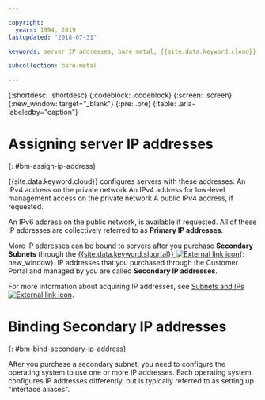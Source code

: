 ```yaml
---

copyright:
  years: 1994, 2019
lastupdated: "2018-07-31"

keywords: server IP addresses, bare metal, {{site.data.keyword.cloud}}

subcollection: bare-metal

---
```


{:shortdesc: .shortdesc}
{:codeblock: .codeblock}
{:screen: .screen}
{:new_window: target="_blank"}
{:pre: .pre}
{:table: .aria-labeledby="caption"}

# Assigning server IP addresses
{: #bm-assign-ip-address}

{{site.data.keyword.cloud}} configures servers with these addresses:
An IPv4 address on the private network
An IPv4 address for low-level management access on the
private network
A public IPv4 address, if requested.

An IPv6 address on the public network, is available if requested. All of
these IP addresses are collectively referred to as **Primary IP addresses**.

More IP addresses can be bound to servers after you purchase **Secondary
Subnets** through the [{{site.data.keyword.slportal}} ![External link icon](../../icons/launch-glyph.svg "External link icon")](https://control.softlayer.com){: new_window}. IP addresses that you purchased through the Customer Portal
and managed by you are called **Secondary IP addresses**.

For more information about acquiring IP addresses, see [Subnets and IPs ![External link icon](../icons/launch-glyph.svg "External link icon")](https://console.bluemix.net/docs/infrastructure/subnets/).


# Binding Secondary IP addresses
{: #bm-bind-secondary-ip-address}

After you purchase a secondary subnet, you need to
configure the operating system to use one or more IP addresses. Each operating system configures IP addresses differently, but is typically referred to as setting up "interface aliases".
